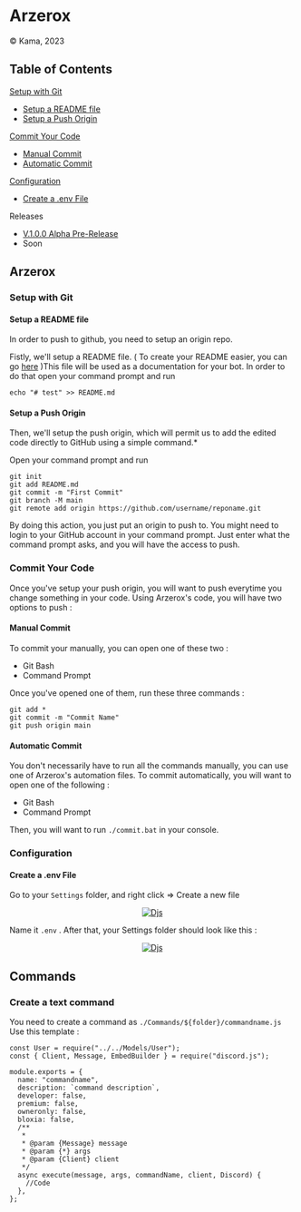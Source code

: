 ﻿# Arzerox

© Kama, 2023

## Table of Contents

[Setup with Git](#setup-with-git)

- [Setup a README file](#setup-a-readme-file)
- [Setup a Push Origin](#setup-a-push-origin)

[Commit Your Code](#commit-your-code)

- [Manual Commit](#manual-commit)
- [Automatic Commit](#automatic-commit)

[Configuration](#configuration)

- [Create a .env File]()

Releases

- [V.1.0.0 Alpha Pre-Release](https://github.com/LordKamaYT/Arzerox/releases/tag/Pre-Release)
- Soon

## Arzerox

### Setup with Git

#### Setup a README file

In order to push to github, you need to setup an origin repo.

Fistly, we'll setup a README file. ( To create your README easier, you can go [here](https://stackedit.io/app#) )This file will be used as a documentation for your bot. In order to do that open your command prompt and run

    echo "# test" >> README.md

#### Setup a Push Origin

Then, we'll setup the push origin, which will permit us to add the edited code directly to GitHub using a simple command.\*

Open your command prompt and run

    git init
    git add README.md
    git commit -m "First Commit"
    git branch -M main
    git remote add origin https://github.com/username/reponame.git

By doing this action, you just put an origin to push to.
You might need to login to your GitHub account in your command prompt. Just enter what the command prompt asks, and you will have the access to push.

### Commit Your Code

Once you've setup your push origin, you will want to push everytime you change something in your code. Using Arzerox's code, you will have two options to push :

#### Manual Commit

To commit your manually, you can open one of these two :

- Git Bash
- Command Prompt

Once you've opened one of them, run these three commands :

    git add *
    git commit -m "Commit Name"
    git push origin main

#### Automatic Commit

You don't necessarily have to run all the commands manually, you can use one of Arzerox's automation files. To commit automatically, you will want to open one of the following :

- Git Bash
- Command Prompt

Then, you will want to run `./commit.bat` in your console.

### Configuration

#### Create a .env File

Go to your `Settings` folder, and right click => Create a new file

<p align="center">
  <a href="https://bit.ly/arzerox_bot" target="blank"><img src="https://media.discordapp.net/attachments/1063751938371502100/1063752093413941268/image.png" alt="Djs" /></a>
</p>

Name it `.env` . After that, your Settings folder should look like this :

<p align="center">
  <a href="https://bit.ly/arzerox_bot" target="blank"><img src="https://media.discordapp.net/attachments/1063751938371502100/1063752849835687956/image.png" alt="Djs" /></a>
</p>

## Commands

### Create a text command

You need to create a command as `./Commands/${folder}/commandname.js`
Use this template :

```
const User = require("../../Models/User");
const { Client, Message, EmbedBuilder } = require("discord.js");

module.exports = {
  name: "commandname",
  description: `command description`,
  developer: false,
  premium: false,
  owneronly: false,
  bloxia: false,
  /**
   *
   * @param {Message} message
   * @param {*} args
   * @param {Client} client
   */
  async execute(message, args, commandName, client, Discord) {
    //Code
  },
};
```
